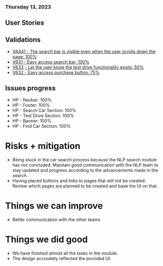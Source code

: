 ### Thursday 13, 2023

## User Stories

## Validations
- [VA441 - The search bar is visible even when the user scrolls down the page: 100%](https://github.com/IvanDLar/MOVU-Docs/issues/180)
- [V631 - Easy access search bar: 100%](https://github.com/IvanDLar/MOVU-Docs/issues/203)
- [V633 - Let the user know the test drive functionality exists: 50%](https://github.com/IvanDLar/MOVU-Docs/issues/205)
- [V632 - Easy access purchase button: 75%](https://github.com/IvanDLar/MOVU-Docs/issues/204)

## Issues progress

- HP - Navbar: 100%
- HP - Footer: 100%
- HP - Search Car Section: 100%
- HP - Test Drive Section: 100%
- HP - Banner: 100%
- HP - Find Car Section: 100%

# Risks + mitigation

- Being stuck in the car search process because the NLP search module has not concluded: Maintain good communication with the NLP team to stay updated and progress according to the advancements made in the search.
- Having placed buttons and links to pages that will not be created: Review which pages are planned to be created and base the UI on that.

# Things we can improve

- Better communication with the other teams

# Things we did good

- We have finished almost all the tasks in the module.
- The design accurately reflected the provided UI.
